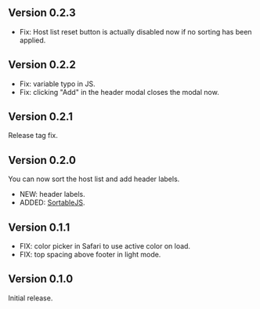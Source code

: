 ## Version 0.2.3

- Fix: Host list reset button is actually disabled now if no sorting has been applied.

## Version 0.2.2

- Fix: variable typo in JS.
- Fix: clicking "Add" in the header modal closes the modal now.

## Version 0.2.1

Release tag fix.

## Version 0.2.0

You can now sort the host list and add header labels.

- NEW: header labels.
- ADDED: [SortableJS](https://github.com/SortableJS/Sortable).

## Version 0.1.1

- FIX: color picker in Safari to use active color on load.
- FIX: top spacing above footer in light mode.

## Version 0.1.0

Initial release.
